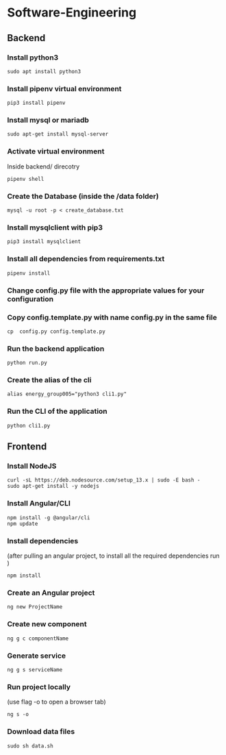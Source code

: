 # Software-Engineering

## Backend

### Install python3
```
sudo apt install python3
```

### Install pipenv virtual environment
```
pip3 install pipenv
```

### Install mysql or mariadb
```
sudo apt-get install mysql-server
```

### Activate virtual environment
Inside backend/ direcotry
```
pipenv shell
```

### Create the Database (inside the /data folder)
```
mysql -u root -p < create_database.txt
```

### Install mysqlclient with pip3
```
pip3 install mysqlclient
```

### Install all dependencies from requirements.txt
```
pipenv install
```
### Change config.py file with the appropriate values for your configuration

### Copy config.template.py with name config.py in the same file
```
cp  config.py config.template.py
```



### Run the backend application
```
python run.py
```
### Create the alias of the cli
```
alias energy_group005="python3 cli1.py"
```
### Run the CLI of the application
```
python cli1.py
```


## Frontend

### Install NodeJS
```
curl -sL https://deb.nodesource.com/setup_13.x | sudo -E bash -
sudo apt-get install -y nodejs
```

### Install Angular/CLI
```
npm install -g @angular/cli
npm update
```

### Install dependencies
(after pulling an angular project, to install all the required dependencies run )
```
npm install
```

### Create an Angular project
```
ng new ProjectName
```

### Create new component
```
ng g c componentName
```

### Generate service
```
ng g s serviceName
```

### Run project locally
(use flag -o to open a browser tab)
```
ng s -o
```


### Download data files
```
sudo sh data.sh
```